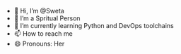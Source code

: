 - 👋 Hi, I’m @Sweta
- 👀 I’m a Spritual Person
- 🌱 I’m currently learning Python and DevOps toolchains
- 📫 How to reach me 
- 😄 Pronouns: Her

<!---
SwetaProfile/SwetaProfile is a ✨ special ✨ repository because its `README.md` (this file) appears on your GitHub profile.
You can click the Preview link to take a look at your changes.
--->
